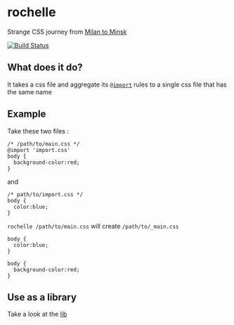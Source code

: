 rochelle
========

Strange CSS journey from [Milan to Minsk][]

[![Build Status](https://secure.travis-ci.org/dsimard/rochelle.png?branch=master)](http://travis-ci.org/dsimard/rochelle)

## What does it do?
It takes a css file and aggregate its [`@import`][import] rules to a single css file that has the same name

## Example
Take these two files :

    /* /path/to/main.css */
    @import 'import.css'
    body {
      background-color:red;
    }
    
and 

    /* path/to/import.css */
    body {
      color:blue;
    }
    
`rochelle /path/to/main.css` will create `/path/to/_main.css`

    body {
      color:blue;
    }
    
    body {
      background-color:red;
    }
        
## Use as a library
Take a look at the [lib][]

[Milan to Minsk]: http://maps.google.com/maps?saddr=Milan&daddr=Minsk
[import]: https://developer.mozilla.org/en/CSS/@import
[lib]: http://dsimard.github.com/rochelle/lib/index.coffee.html
